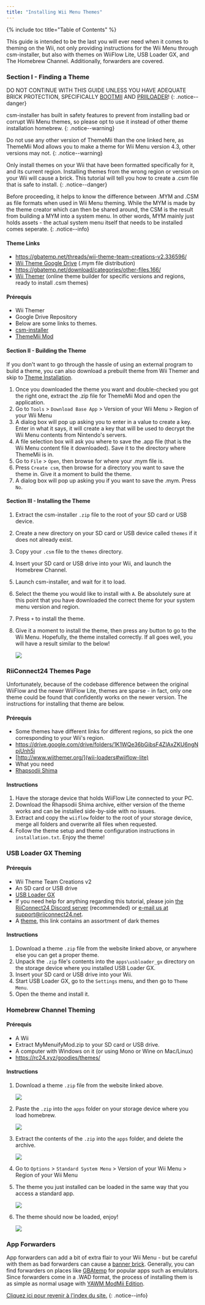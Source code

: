 ```yaml
---
title: "Installing Wii Menu Themes"
---
```


{% include toc title="Table of Contents" %}

This guide is intended to be the last you will ever need when it comes to theming on the Wii, not only providing instructions for the Wii Menu through csm-installer, but also with themes on WiiFlow Lite, USB Loader GX, and The Homebrew Channel. Additionally, forwarders are covered.

### Section I - Finding a Theme

DO NOT CONTINUE WITH THIS GUIDE UNLESS YOU HAVE ADEQUATE BRICK PROTECTION, SPECIFICALLY [BOOTMII](bootmii) AND [PRIILOADER](priiloader)!
{: .notice--danger}

csm-installer has built in safety features to prevent from installing bad or corrupt Wii Menu themes, so please opt to use it instead of other theme installation homebrew.
{: .notice--warning}

Do not use any other version of ThemeMii than the one linked here, as ThemeMii Mod allows you to make a theme for Wii Menu version 4.3, other versions may not.
{: .notice--warning}

Only install themes on your Wii that have been formatted specifically for it, and its current region. Installing themes from the wrong region or version on your Wii will cause a brick. This tutorial will tell you how to create a .csm file that is safe to install.
{: .notice--danger}

Before proceeding, it helps to know the difference between .MYM and .CSM as file formats when used in Wii Menu theming. While the MYM is made by the theme creator which can then be shared around, the CSM is the result from building a MYM into a system menu. In other words, MYM mainly just holds assets - the actual system menu itself that needs to be installed comes seperate.
{: .notice--info}

#### Theme Links

+ https://gbatemp.net/threads/wii-theme-team-creations-v2.336596/
+ [Wii Theme Google Drive](https://drive.google.com/drive/folders/1H8bKkZa5Nwy7tBmDvKEVXhoZStucpUr3) (.mym file distribution)
+ https://gbatemp.net/download/categories/other-files.166/
+ [Wii Themer](http://www.wiithemer.org/) (online theme builder for specific versions and regions, ready to install .csm themes)

#### Prérequis

* Wii Themer
* Google Drive Repository
* Below are some links to themes.
* [csm-installer](https://oscwii.org/library/app/csm-installer)
* [ThemeMii Mod](/assets/files/New_ThemeMii_MOD.zip)

#### Section II - Building the Theme

If you don't want to go through the hassle of using an external program to build a theme, you can also download a prebuilt theme from Wii Themer and skip to [Theme Installation](themes#theme-installation).

1. Once you downloaded the theme you want and double-checked you got the right one, extract the .zip file for ThemeMii Mod and open the application.
1. Go to `Tools` > `Download Base App` > Version of your Wii Menu > Region of your Wii Menu
1. A dialog box will pop up asking you to enter in a value to create a key. Enter in what it says, it will create a key that will be used to decrypt the Wii Menu contents from Nintendo's servers.
1. A file selection box will ask you where to save the .app file (that is the Wii Menu content file it downloaded). Save it to the directory where ThemeMii is in.
1. Go to `File` > `Open`, then browse for where your .mym file is.
1. Press `Create csm`, then browse for a directory you want to save the theme in. Give it a moment to build the theme.
1. A dialog box will pop up asking you if you want to save the .mym. Press `No`.

#### Section III - Installing the Theme

1. Extract the csm-installer `.zip` file to the root of your SD card or USB device.
1. Create a new directory on your SD card or USB device called `themes` if it does not already exist.
1. Copy your `.csm` file to the `themes` directory.
1. Insert your SD card or USB drive into your Wii, and launch the Homebrew Channel.
1. Launch csm-installer, and wait for it to load.
1. Select the theme you would like to install with `A`. Be absolutely sure at this point that you have downloaded the correct theme for your system menu version and region.
1. Press `+` to install the theme.
1. Give it a moment to install the theme, then press any button to go to the Wii Menu. Hopefully, the theme installed correctly. If all goes well, you will have a result similar to the below!

    ![](/images/themes/themed-wii-menu.png)

### RiiConnect24 Themes Page

Unfortunately, because of the codebase difference between the original WiiFlow and the newer WiiFlow Lite, themes are sparse - in fact, only one theme could be found that confidently works on the newer version. The instructions for installing that theme are below.

#### Prérequis

* Some themes have different links for different regions, so pick the one corresponding to your Wii's region.
* https://drive.google.com/drive/folders/1K1WQe36bGibsF4ZlAxZKU6ngNpjUnh5i
* [http://www.wiithemer.org/](wii-loaders#wiiflow-lite)
* What you need
* [Rhapsodii Shima](https://gbatemp.net/threads/rhapsodii-shima-5-4.555062/)

#### Instructions

1. Have the storage device that holds WiiFlow Lite connected to your PC.
1. Download the Rhapsodii Shima archive, either version of the theme works and can be installed side-by-side with no issues.
1. Extract and copy the `wiiflow` folder to the root of your storage device, merge all folders and overwrite all files when requested.
1. Follow the theme setup and theme configuration instructions in `installation.txt`. Enjoy the theme!

### USB Loader GX Theming

#### Prérequis

* Wii Theme Team Creations v2
* An SD card or USB drive
* [USB Loader GX](wii-loaders#usb-loader-gx)
* If you need help for anything regarding this tutorial, please join [the RiiConnect24 Discord server](https://discord.gg/rc24) (recommended) or [e-mail us at support@riiconnect24.net](mailto:support@riiconnect24.net).
* A [theme](https://gbatemp.net/threads/dark-wii-usb-loader-gx-themes.584493/), this link contains an assortment of dark themes

#### Instructions

1. Download a theme `.zip` file from the website linked above, or anywhere else you can get a proper theme.
1. Unpack the `.zip` file's contents into the `apps\usbloader_gx` directory on the storage device where you installed USB Loader GX.
1. Insert your SD card or USB drive into your Wii.
1. Start USB Loader GX, go to the `Settings` menu, and then go to `Theme Menu`.
1. Open the theme and install it.

### Homebrew Channel Theming

#### Prérequis

* A Wii
* Extract MyMenuifyMod.zip to your SD card or USB drive.
* A computer with Windows on it (or using Mono or Wine on Mac/Linux)
* https://rc24.xyz/goodies/themes/

#### Instructions

1. Download a theme `.zip` file from the website linked above.

    ![](/images/themes/homebrew-channel-example-theme.png)

1. Paste the `.zip` into the `apps` folder on your storage device where you load homebrew.

    ![](/images/themes/homebrew-channel-paste-zip.png)

1. Extract the contents of the `.zip` into the `apps` folder, and delete the archive.

    ![](/images/themes/homebrew-channel-extract-theme.png)

1. Go to `Options` > `Standard System Menu` > Version of your Wii Menu > Region of your Wii Menu
1. The theme you just installed can be loaded in the same way that you access a standard app.

    ![](/images/themes/homebrew-channel-load-theme.png)

1. The theme should now be loaded, enjoy!

    ![](/images/themes/homebrew-channel-theme-done.png)

### App Forwarders

App forwarders can add a bit of extra flair to your Wii Menu - but be careful with them as bad forwarders can cause a [banner brick](bricks#banner-brick). Generally, you can find forwarders on places like [GBAtemp](https://gbatemp.net/threads/wii-forwarder-repository.588781/) for popular apps such as emulators. Since forwarders come in a .WAD format, the process of installing them is as simple as normal usage with [YAWM ModMii Edition](yawmme).


[Cliquez ici pour revenir à l'index du site.](site-navigation)
{: .notice--info}
